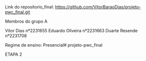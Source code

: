 Link do reposítorio_final: https://github.com/VitorBaraoDias/projeto-pwc_final.git

Membros do grupo A

Vitor Dias nº2231655
Eduardo Oliveira nº2231663
Duarte Resende nº2231708

Regime de ensino: Presencial# projeto-pwc_final

ETAPA 2
